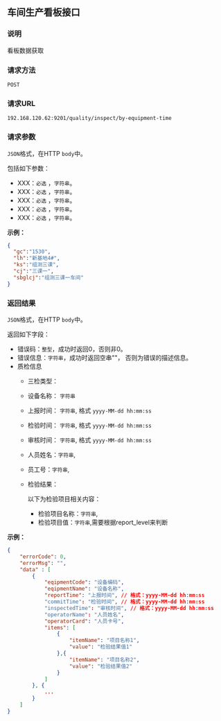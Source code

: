## 车间生产看板接口 ##

### 说明 ###

看板数据获取

### 请求方法 ###

`POST`

### 请求URL ###

`192.168.120.62:9201/quality/inspect/by-equipment-time`

### 请求参数 ###

`JSON`格式，在HTTP `body`中。

包括如下参数：
- XXX：`必选` ，`字符串`。
- XXX：`必选` ，`字符串`。
- XXX：`必选` ，`字符串`。
- XXX：`必选` ，`字符串`。
- XXX：`必选` ，`字符串`。

**示例：**

```json
{
  "gc":"1530",
  "lh":"新基地4#",
  "ks":"组测三课",
  "cj":"三课一",
  "sbglcj":"组测三课一车间"
}
```

### 返回结果 ###
`JSON`格式，在HTTP `body`中。

返回如下字段：
- 错误码：`整型`，成功时返回0，否则非0。
- 错误信息：`字符串`，成功时返回空串""， 否则为错误的描述信息。
- 质检信息
  - 三检类型：

  - 设备名称： `字符串`

  - 上报时间：  `字符串`, 格式 `yyyy-MM-dd hh:mm:ss`

  - 检验时间：  `字符串`, 格式 `yyyy-MM-dd hh:mm:ss`

  - 审核时间：  `字符串`, 格式 `yyyy-MM-dd hh:mm:ss`

  - 人员姓名：`字符串`, 

  - 员工号：`字符串`, 

  - 检验结果：

    以下为检验项目相关内容：

    - 检验项目名称：`字符串`, 
    - 检验项目值：`字符串`,需要根据report_level来判断


**示例：**

```json
{
	"errorCode": 0,
	"errorMsg": "",
	"data" : [
		{
			"eqipmentCode": "设备编码",
			"eqipmentName": "设备名称",
			"reportTime": "上报时间", // 格式：yyyy-MM-dd hh:mm:ss
			"commitTime": "检验时间", // 格式：yyyy-MM-dd hh:mm:ss
			"inspectedTime": "审核时间", // 格式：yyyy-MM-dd hh:mm:ss
			"operatorName": "人员姓名", 
			"operatorCard": "人员卡号", 
			"items": [
              	{
                    "itemName": "项目名称1",
                    "value": "检验结果值1"
                },{
                  	"itemName": "项目名称2",
                    "value": "检验结果值2"
                }
          	]
		}, {
			...
		}
	]
}
```
